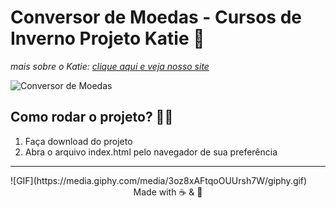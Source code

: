 # Conversor de Moedas - Cursos de Inverno Projeto Katie :money_with_wings:
*mais sobre o Katie: [clique aqui e veja nosso site](https://ic.ufal.br/extensao/katie/)*

![Conversor de Moedas](/conversor.gif)

## Como rodar o projeto? :woman_technologist:

1. Faça download do projeto
2. Abra o arquivo index.html pelo navegador de sua preferência

<hr>
![GIF](https://media.giphy.com/media/3oz8xAFtqoOUUrsh7W/giphy.gif)

<div align="center">
    Made with ☕ & &#128156;
</div>
